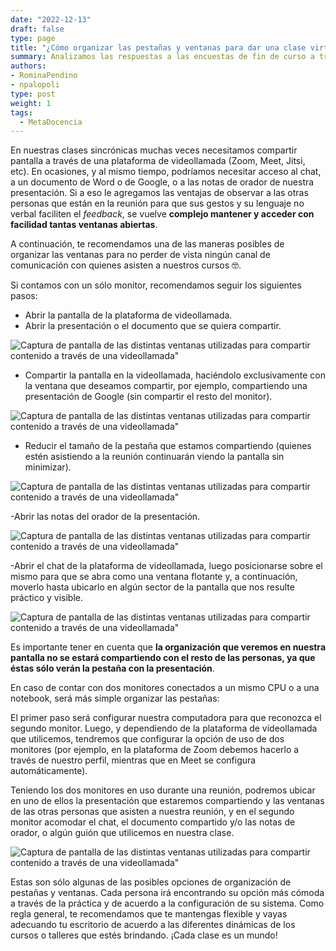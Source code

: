 ```yaml
---
date: "2022-12-13"
draft: false
type: page
title: "¿Cómo organizar las pestañas y ventanas para dar una clase virtual sincrónica?"
summary: Analizamos las respuestas a las encuestas de fin de curso a través de nubes de palabras.
authors: 
- RominaPendino
- npalopoli
type: post
weight: 1
tags: 
  - MetaDocencia
---
```



En nuestras clases sincrónicas muchas veces necesitamos compartir pantalla a través de una plataforma de videollamada (Zoom, Meet, Jitsi, etc). En ocasiones, y al mismo tiempo, podríamos necesitar acceso al chat, a un documento de Word o de Google, o a las notas de orador de nuestra presentación. Si a eso le agregamos las ventajas de observar a las otras personas que están en la reunión para que sus gestos y su lenguaje no verbal faciliten el *feedback*, se vuelve **complejo mantener y acceder con facilidad tantas ventanas abiertas**.

A continuación, te recomendamos una de las maneras posibles de organizar las ventanas para no perder de vista ningún canal de comunicación con quienes asisten a nuestros cursos 🤓. 

Si contamos con un sólo monitor, recomendamos seguir los siguientes pasos:
- Abrir la pantalla de la plataforma de videollamada. 
- Abrir la presentación o el documento que se quiera compartir.

![Captura de pantalla de las distintas ventanas utilizadas para compartir contenido a través de una videollamada"](https://www.metadocencia.org/img/organizar-ventanas/organizar-escritorio-1.jpg) 

- Compartir la pantalla en la videollamada, haciéndolo exclusivamente con la ventana que deseamos compartir, por ejemplo, compartiendo una presentación de Google (sin compartir el resto del monitor).

![Captura de pantalla de las distintas ventanas utilizadas para compartir contenido a través de una videollamada"](https://www.metadocencia.org/img/organizar-ventanas/organizar-escritorio-2.jpg) 

- Reducir el tamaño de la pestaña que estamos compartiendo (quienes estén asistiendo a la reunión continuarán viendo la pantalla sin minimizar).

![Captura de pantalla de las distintas ventanas utilizadas para compartir contenido a través de una videollamada"](https://www.metadocencia.org/img/organizar-ventanas/organizar-escritorio-3.jpg) 

-Abrir las notas del orador de la presentación.

![Captura de pantalla de las distintas ventanas utilizadas para compartir contenido a través de una videollamada"](https://www.metadocencia.org/img/organizar-ventanas/organizar-escritorio-4.jpg) 

-Abrir el chat  de la plataforma de videollamada, luego posicionarse sobre el mismo para que se abra como una ventana flotante y, a continuación, moverlo hasta ubicarlo en algún sector de la pantalla que nos resulte práctico y visible.

![Captura de pantalla de las distintas ventanas utilizadas para compartir contenido a través de una videollamada"](https://www.metadocencia.org/img/organizar-ventanas/organizar-escritorio-5.jpg) 

Es importante tener en cuenta que **la organización que veremos en nuestra pantalla no se estará compartiendo con el resto de las personas, ya que éstas sólo verán la pestaña con la presentación**. 

En caso de contar con dos monitores conectados a un mismo CPU o a una notebook, será más simple organizar las pestañas:

El primer paso será configurar nuestra computadora para que reconozca el segundo monitor. Luego, y dependiendo de la plataforma de videollamada que utilicemos, tendremos que configurar la opción de uso de dos monitores (por ejemplo, en la plataforma de Zoom debemos hacerlo a través de nuestro perfil, mientras que en Meet se configura automáticamente).

Teniendo los dos monitores en uso durante una reunión, podremos ubicar en uno de ellos la presentación que estaremos compartiendo y las ventanas de las otras personas que asisten a nuestra reunión, y en el segundo monitor acomodar el chat, el documento compartido y/o las notas de orador, o algún guión que utilicemos en nuestra clase.   

![Captura de pantalla de las distintas ventanas utilizadas para compartir contenido a través de una videollamada"](https://www.metadocencia.org/img/organizar-ventanas/organizar-escritorio-6.jpg) 

Estas son sólo algunas de las posibles opciones de organización de pestañas y ventanas. Cada persona irá encontrando su opción más cómoda a través de la práctica y de acuerdo a la configuración de su sistema. Como regla general, te recomendamos que te mantengas flexible y vayas adecuando tu escritorio de acuerdo a las diferentes dinámicas de los cursos o talleres que estés brindando. 
¡Cada clase es un mundo!
